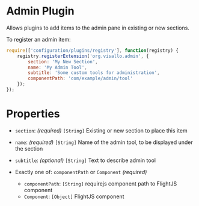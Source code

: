 # Admin Plugin

Allows plugins to add items to the admin pane in existing or new sections.

To register an admin item:

```js
require(['configuration/plugins/registry'], function(registry) {
    registry.registerExtension('org.visallo.admin', {
        section: 'My New Section',
        name: 'My Admin Tool',
        subtitle: 'Some custom tools for administration',
        componentPath: 'com/example/admin/tool'
    });
});
```

# Properties

* `section`: _(required)_ `[String]` Existing or new section to place this item
* `name`: _(required)_ `[String]` Name of the admin tool, to be displayed under the section
* `subtitle`: _(optional)_ `[String]` Text to describe admin tool
* Exactly one of: `componentPath` or `Component` _(required)_

    * `componentPath`: `[String]` requirejs component path to FlightJS component
    * `Component`: `[Object]` FlightJS component

